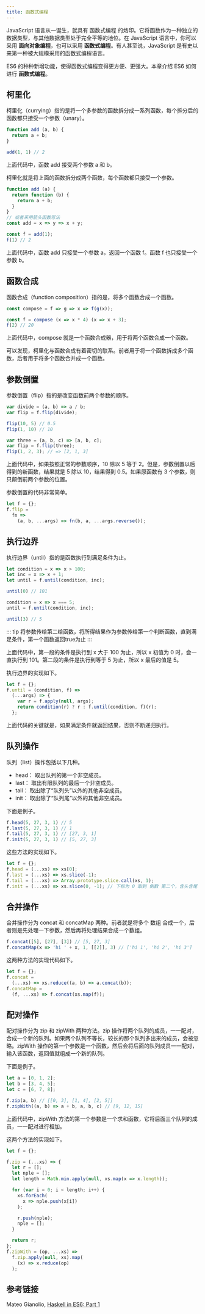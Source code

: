 ```yaml
---
title: 函数式编程
---
```


JavaScript 语言从一诞生，就具有 函数式编程 的烙印。它将函数作为一种独立的数据类型，与其他数据类型处于完全平等的地位。在 JavaScript 语言中，你可以采用 __面向对象编程__，也可以采用 __函数式编程__。有人甚至说，JavaScript 是有史以来第一种被大规模采用的函数式编程语言。

ES6 的种种新增功能，使得函数式编程变得更方便、更强大。本章介绍 ES6 如何进行 __函数式编程__。

## 柯里化
柯里化（currying）指的是将一个多参数的函数拆分成一系列函数，每个拆分后的函数都只接受一个参数（unary）。

``` js
function add (a, b) {
  return a + b;
}

add(1, 1) // 2
```

上面代码中，函数 add 接受两个参数 a 和 b。

柯里化就是将上面的函数拆分成两个函数，每个函数都只接受一个参数。

``` js
function add (a) {
  return function (b) {
    return a + b;
  }
}
// 或者采用箭头函数写法
const add = x => y => x + y;

const f = add(1);
f(1) // 2
```

上面代码中，函数 add 只接受一个参数 a，返回一个函数 f。函数 f 也只接受一个参数 b。

## 函数合成
函数合成（function composition）指的是，将多个函数合成一个函数。

``` js
const compose = f => g => x => f(g(x));

const f = compose (x => x * 4) (x => x + 3);
f(2) // 20
```

上面代码中，compose 就是一个函数合成器，用于将两个函数合成一个函数。

可以发现，柯里化与函数合成有着密切的联系。前者用于将一个函数拆成多个函数，后者用于将多个函数合并成一个函数。

## 参数倒置
参数倒置（flip）指的是改变函数前两个参数的顺序。

``` js
var divide = (a, b) => a / b;
var flip = f.flip(divide);

flip(10, 5) // 0.5
flip(1, 10) // 10

var three = (a, b, c) => [a, b, c];
var flip = f.flip(three);
flip(1, 2, 3); // => [2, 1, 3]
```

上面代码中，如果按照正常的参数顺序，10 除以 5 等于 2。但是，参数倒置以后得到的新函数，结果就是 5 除以 10，结果得到 0.5。如果原函数有 3 个参数，则只颠倒前两个参数的位置。

参数倒置的代码非常简单。

``` js
let f = {};
f.flip =
  fn =>
    (a, b, ...args) => fn(b, a, ...args.reverse());
```

## 执行边界
执行边界（until）指的是函数执行到满足条件为止。

``` js
let condition = x => x > 100;
let inc = x => x + 1;
let until = f.until(condition, inc);

until(0) // 101

condition = x => x === 5;
until = f.until(condition, inc);

until(3) // 5
```

::: tip
将参数传给第二给函数，将所得结果作为参数传给第一个判断函数，直到满足条件，第一个函数返回true为止
:::

上面代码中，第一段的条件是执行到 x 大于 100 为止，所以 x 初值为 0 时，会一直执行到 101。第二段的条件是执行到等于 5 为止，所以 x 最后的值是 5。

执行边界的实现如下。

``` js
let f = {};
f.until = (condition, f) =>
  (...args) => {
    var r = f.apply(null, args);
    return condition(r) ? r : f.until(condition, f)(r);
  };
```

上面代码的关键就是，如果满足条件就返回结果，否则不断递归执行。

## 队列操作
队列（list）操作包括以下几种。

- head： 取出队列的第一个非空成员。
- last： 取出有限队列的最后一个非空成员。
- tail： 取出除了“队列头”以外的其他非空成员。
- init： 取出除了“队列尾”以外的其他非空成员。

下面是例子。

``` js
f.head(5, 27, 3, 1) // 5
f.last(5, 27, 3, 1) // 1
f.tail(5, 27, 3, 1) // [27, 3, 1]
f.init(5, 27, 3, 1) // [5, 27, 3]
```

这些方法的实现如下。

``` js
let f = {};
f.head = (...xs) => xs[0];
f.last = (...xs) => xs.slice(-1);
f.tail = (...xs) => Array.prototype.slice.call(xs, 1);
f.init = (...xs) => xs.slice(0, -1); // 下标为 0 取到 倒数 第二个，含头含尾
```

## 合并操作
合并操作分为 concat 和 concatMap 两种。前者就是将多个 数组 合成一个，后者则是先处理一下参数，然后再将处理结果合成一个数组。

``` js
f.concat([5], [27], [3]) // [5, 27, 3]
f.concatMap(x => 'hi ' + x, 1, [[2]], 3) // ['hi 1', 'hi 2', 'hi 3']
```

这两种方法的实现代码如下。

``` js
let f = {};
f.concat =
  (...xs) => xs.reduce((a, b) => a.concat(b));
f.concatMap =
  (f, ...xs) => f.concat(xs.map(f));
```

## 配对操作
配对操作分为 zip 和 zipWith 两种方法。zip 操作将两个队列的成员，一一配对，合成一个新的队列。如果两个队列不等长，较长的那个队列多出来的成员，会被忽略。zipWith 操作的第一个参数是一个函数，然后会将后面的队列成员一一配对，输入该函数，返回值就组成一个新的队列。

下面是例子。

``` js
let a = [0, 1, 2];
let b = [3, 4, 5];
let c = [6, 7, 8];

f.zip(a, b) // [[0, 3], [1, 4], [2, 5]]
f.zipWith((a, b) => a + b, a, b, c) // [9, 12, 15]
```

上面代码中，zipWith 方法的第一个参数是一个求和函数，它将后面三个队列的成员，一一配对进行相加。

这两个方法的实现如下。

``` js
let f = {};

f.zip = (...xs) => {
  let r = [];
  let nple = [];
  let length = Math.min.apply(null, xs.map(x => x.length));

  for (var i = 0; i < length; i++) {
    xs.forEach(
      x => nple.push(x[i])
    );

    r.push(nple);
    nple = [];
  }

  return r;
};
f.zipWith = (op, ...xs) =>
  f.zip.apply(null, xs).map(
    (x) => x.reduce(op)
  );
```

## 参考链接
Mateo Gianolio, [Haskell in ES6: Part 1](http://casualjavascript.com/?1)